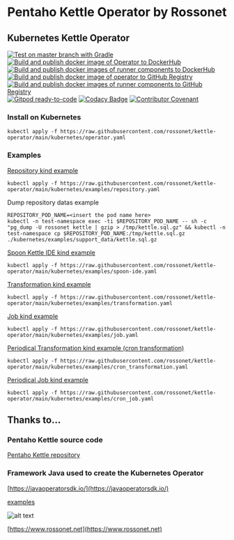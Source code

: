 # Pentaho Kettle Operator by Rossonet

## Kubernetes Kettle Operator

[![Test on master branch with Gradle](https://github.com/rossonet/kettle-operator/actions/workflows/test-on-master-with-gradle.yml/badge.svg)](https://github.com/rossonet/kettle-operator/actions/workflows/test-on-master-with-gradle.yml)
[![Build and publish docker image of Operator to DockerHub](https://github.com/rossonet/kettle-operator/actions/workflows/publish-to-dockerhub-operator.yml/badge.svg)](https://github.com/rossonet/kettle-operator/actions/workflows/publish-to-dockerhub-operator.yml)
[![Build and publish docker images of runner components to DockerHub](https://github.com/rossonet/kettle-operator/actions/workflows/publish-to-dockerhub-runners.yml/badge.svg)](https://github.com/rossonet/kettle-operator/actions/workflows/publish-to-dockerhub-runners.yml)
[![Build and publish docker image of operator to GitHub Registry](https://github.com/rossonet/kettle-operator/actions/workflows/publish-to-github-registry-operator.yml/badge.svg)](https://github.com/rossonet/kettle-operator/actions/workflows/publish-to-github-registry-operator.yml)
[![Build and publish docker images of runner components to GitHub Registry](https://github.com/rossonet/kettle-operator/actions/workflows/publish-to-github-registry-runners.yml/badge.svg)](https://github.com/rossonet/kettle-operator/actions/workflows/publish-to-github-registry-runners.yml)
[![Gitpod ready-to-code](https://img.shields.io/badge/Gitpod-ready--to--code-blue?logo=gitpod)](https://gitpod.io/#https://github.com/rossonet/kettle-operator)
[![Codacy Badge](https://app.codacy.com/project/badge/Grade/f3ae38d406804dfc844d94bcff9cc9a7)](https://www.codacy.com/gh/rossonet/kettle-operator/dashboard?utm_source=github.com&amp;utm_medium=referral&amp;utm_content=rossonet/kettle-operator&amp;utm_campaign=Badge_Grade)
[![Contributor Covenant](https://img.shields.io/badge/Contributor%20Covenant-2.1-4baaaa.svg)](code_of_conduct.md) 

### Install on Kubernetes

```
kubectl apply -f https://raw.githubusercontent.com/rossonet/kettle-operator/main/kubernetes/operator.yaml
```

### Examples

[Repository kind example](https://github.com/rossonet/kettle-operator/blob/main/kubernetes/examples/repository.yaml)
```
kubectl apply -f https://raw.githubusercontent.com/rossonet/kettle-operator/main/kubernetes/examples/repository.yaml
```

Dump repository datas example
```
REPOSITORY_POD_NAME=<insert the pod name here>
kubectl -n test-namespace exec -ti $REPOSITORY_POD_NAME -- sh -c "pg_dump -U rossonet kettle | gzip > /tmp/kettle.sql.gz" && kubectl -n test-namespace cp $REPOSITORY_POD_NAME:/tmp/kettle.sql.gz ./kubernetes/examples/support_data/kettle.sql.gz
```

[Spoon Kettle IDE kind example](https://github.com/rossonet/kettle-operator/blob/main/kubernetes/examples/spoon-ide.yaml)
```
kubectl apply -f https://raw.githubusercontent.com/rossonet/kettle-operator/main/kubernetes/examples/spoon-ide.yaml
```

[Transformation kind example](https://github.com/rossonet/kettle-operator/blob/main/kubernetes/examples/transformation.yaml)
```
kubectl apply -f https://raw.githubusercontent.com/rossonet/kettle-operator/main/kubernetes/examples/transformation.yaml
```

[Job kind example](https://github.com/rossonet/kettle-operator/blob/main/kubernetes/examples/job.yaml)
```
kubectl apply -f https://raw.githubusercontent.com/rossonet/kettle-operator/main/kubernetes/examples/job.yaml
```

[Periodical Transformation kind example (cron transformation)](https://github.com/rossonet/kettle-operator/blob/main/kubernetes/examples/cron_transformation.yaml)
```
kubectl apply -f https://raw.githubusercontent.com/rossonet/kettle-operator/main/kubernetes/examples/cron_transformation.yaml
```

[Periodical Job kind example](https://github.com/rossonet/kettle-operator/blob/main/kubernetes/examples/cron_job.yaml)
```
kubectl apply -f https://raw.githubusercontent.com/rossonet/kettle-operator/main/kubernetes/examples/cron_job.yaml
```

## Thanks to...

### Pentaho Kettle source code

[Pentaho Kettle repository](https://github.com/pentaho/pentaho-kettle)

### Framework Java used to create the Kubernetes Operator

[https://javaoperatorsdk.io/](https://javaoperatorsdk.io/)

[examples](https://github.com/java-operator-sdk/java-operator-sdk/tree/main/sample-operators)


![alt text](https://app.rossonet.net/wp-content/uploads/2021/10/rossonet-logo_280_115.png "Rossonet")

[https://www.rossonet.net](https://www.rossonet.net)
